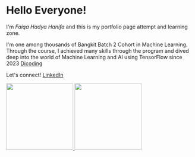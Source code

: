 # Hello Everyone!
I'm *Faiqa Hadya Hanifa* and this is my portfolio page attempt and learning zone.  

I'm one among thousands of Bangkit Batch 2 Cohort in Machine Learning.  
Through the course, I achieved many skills through the program and dived deep into the world of Machine Learning and AI using TensorFlow since 2023 [Dicoding](https://www.dicoding.com/dicodingassets/coursecertificate/c2ac21c9fa52c1643416031029a9530ff7d2c8d4/view)  

Let's connect! [LinkedIn](https://www.linkedin.com/in/faiqa-hadya-hanifa-a04682288/)

<p align="left">
<a href="https://github.com/rosesarejade">
  <img height="180em" src="https://github-readme-stats-eight-theta.vercel.app/api?username=rosesarejade&show_icons=true&theme=algolia&include_all_commits=true&count_private=true"/>
  <img height="180em" src="https://github-readme-stats-eight-theta.vercel.app/api/top-langs/?username=rosesarejade&layout=compact&langs_count=8&theme=algolia"/>
</a>
</p>

